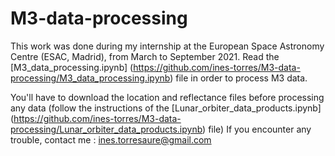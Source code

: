 # M3-data-processing

This work was done during my internship at the European Space Astronomy Centre (ESAC, Madrid), from March to September 2021.
Read the [M3_data_processing.ipynb] (https://github.com/ines-torres/M3-data-processing/M3_data_processing.ipynb) file in order to process M3 data.

You'll have to download the location and reflectance files before processing any data (follow the instructions of the [Lunar_orbiter_data_products.ipynb] (https://github.com/ines-torres/M3-data-processing/Lunar_orbiter_data_products.ipynb) file)
If you encounter any trouble, contact me : ines.torresaure@gmail.com
